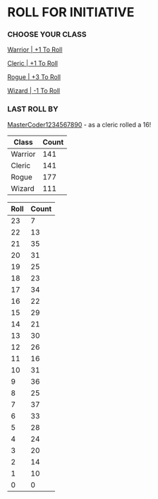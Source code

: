 # ROLL FOR INITIATIVE
### CHOOSE YOUR CLASS

[Warrior | +1 To Roll](https://github.com/benjaminsampica/benjaminsampica/issues/new?title=roll%7Cwarrior&body=Just+click+%27Submit+new+issue%27.)

[Cleric | +1 To Roll](https://github.com/benjaminsampica/benjaminsampica/issues/new?title=roll%7Ccleric&body=Just+click+%27Submit+new+issue%27.)

[Rogue | +3 To Roll](https://github.com/benjaminsampica/benjaminsampica/issues/new?title=roll%7Crogue&body=Just+click+%27Submit+new+issue%27.)

[Wizard | -1 To Roll](https://github.com/benjaminsampica/benjaminsampica/issues/new?title=roll%7Cwizard&body=Just+click+%27Submit+new+issue%27.)
### LAST ROLL BY
[MasterCoder1234567890](https://www.github.com/MasterCoder1234567890) - as a cleric rolled a 16!

|Class|Count|
|-|-|
|Warrior|141|
|Cleric|141|
|Rogue|177|
|Wizard|111|

|Roll|Count|
|-|-|
|23|7
|22|13
|21|35
|20|31
|19|25
|18|23
|17|34
|16|22
|15|29
|14|21
|13|30
|12|26
|11|16
|10|31
|9|36
|8|25
|7|37
|6|33
|5|28
|4|24
|3|20
|2|14
|1|10
|0|0
